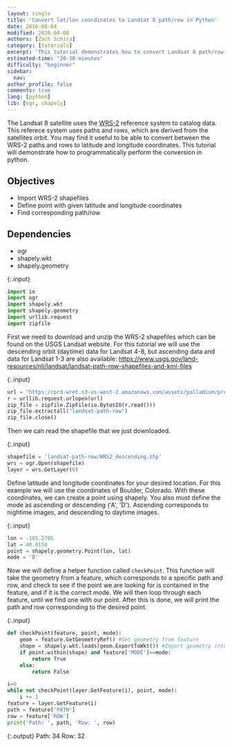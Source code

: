 ```yaml
---
layout: single
title: 'Convert lat/lon coordinates to Landsat 8 path/row in Python'
date: 2016-08-04
modified: 2020-04-08
authors: [Zach Schira]
category: [tutorials]
excerpt: 'This tutorial demonstrates how to convert Landsat 8 path/row coordinates to latitude and longitude in Python.'
estimated-time: "20-30 minutes"
difficulty: "beginner"
sidebar:
  nav:
author_profile: false
comments: true
lang: [python]
lib: [ogr, shapely]
---
```

The Landsat 8 satellite uses the [WRS-2](https://landsat.gsfc.nasa.gov/the-worldwide-reference-system/) reference system to catalog data. This referece system uses paths and rows, which are derived from the satellites orbit. You may find it useful to be able to convert between the WRS-2 paths and rows to latitude and longitude coordinates. This tutorial will demonstrate how to programmatically perform the conversion in python.

## Objectives

- Import WRS-2 shapefiles
- Define point with given latitude and longitude coordinates
- Find corresponding path/row

## Dependencies

- ogr
- shapely.wkt
- shapely.geometry

{:.input}
```python
import io
import ogr
import shapely.wkt
import shapely.geometry
import urllib.request
import zipfile
```

First we need to download and unzip the WRS-2 shapefiles which can be found on the USGS Landsat website.
For this tutorial we will use the descending orbit (daytime) data for Landsat 4-8, but ascending data and data for Landsat 1-3 are also available: https://www.usgs.gov/land-resources/nli/landsat/landsat-path-row-shapefiles-and-kml-files

{:.input}
```python
url = "https://prd-wret.s3-us-west-2.amazonaws.com/assets/palladium/production/s3fs-public/atoms/files/WRS2_descending_0.zip"
r = urllib.request.urlopen(url)
zip_file = zipfile.ZipFile(io.BytesIO(r.read()))
zip_file.extractall("landsat-path-row")
zip_file.close()
```

Then we can read the shapefile that we just downloaded.

{:.input}
```python
shapefile = 'landsat-path-row/WRS2_descending.shp'
wrs = ogr.Open(shapefile)
layer = wrs.GetLayer(0)
```

Define latitude and longitude coordinates for your desired location. For this example we will use the coordinates of Boulder, Colorado. With these coordinates, we can create a point using shapely. You also must define the mode as ascending or descending ('A', 'D'). Ascending corresponds to nightime images, and descending to daytime images.

{:.input}
```python
lon = -105.2705
lat = 40.0150
point = shapely.geometry.Point(lon, lat)
mode = 'D'
```

Now we will define a helper function called `checkPoint`. This function will take the geometry from a feature, which corresponds to a specific path and row, and check to see if the point we are looking for is contained in the feature, and if it is the correct mode. We will then loop through each feature, until we find one with our point. After this is done, we will print the path and row corresponding to the desired point.

{:.input}
```python
def checkPoint(feature, point, mode):
    geom = feature.GetGeometryRef() #Get geometry from feature
    shape = shapely.wkt.loads(geom.ExportToWkt()) #Import geometry into shapely to easily work with our point
    if point.within(shape) and feature['MODE']==mode:
        return True
    else:
        return False

i=0
while not checkPoint(layer.GetFeature(i), point, mode):
    i += 1
feature = layer.GetFeature(i)
path = feature['PATH']
row = feature['ROW']
print('Path: ', path, 'Row: ', row)
```

{:.output}
    Path:  34 Row:  32



